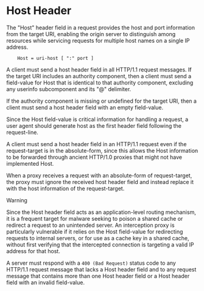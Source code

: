# Host Header

The "Host" header field in a request provides the host and port information from the target URI, enabling the origin server to distinguish among resources while servicing requests for multiple host names on a single IP address.
```
    Host = uri-host [ ":" port ]
```

A client must send a host header field in all HTTP/1.1 request messages. If the target URI includes an authority component, then a client must send a field-value for Host that is identical to that authority component, excluding any userinfo subcomponent and its "@" delimiter.

If the authority component is missing or undefined for the target URI, then a client must send a host header field with an empty field-value.

Since the Host field-value is critical information for handling a request, a user agent should generate host as the first header field following the request-line.

A client must send a host header field in an HTTP/1.1 request even if the request-target is in the absolute-form, since this allows the Host information to be forwarded through ancient HTTP/1.0 proxies that might not have implemented Host.

When a proxy receives a request with an absolute-form of request-target, the proxy must ignore the received host header field and instead replace it with the host information of the request-target.

> [!WARNING]
> Since the Host header field acts as an application-level routing mechanism, it is a frequent target for malware seeking to poison a shared cache or redirect a request to an unintended server.
> An interception proxy is particularly vulnerable if it relies on the Host field-value for redirecting requests to internal servers, or for use as a cache key in a shared cache, without first verifying that the intercepted connection is targeting a valid IP address for that host.

A server must respond with a `400 (Bad Request)` status code to any HTTP/1.1 request message that lacks a Host header field and to any request message that contains more than one Host header field or a Host header field with an invalid field-value.
